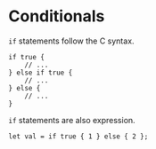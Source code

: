 # Conditionals

`if` statements follow the C syntax.

```nog
if true {
    // ...
} else if true {
    // ...
} else {
    // ...
}
```

`if` statements are also expression.

```nog
let val = if true { 1 } else { 2 };
```